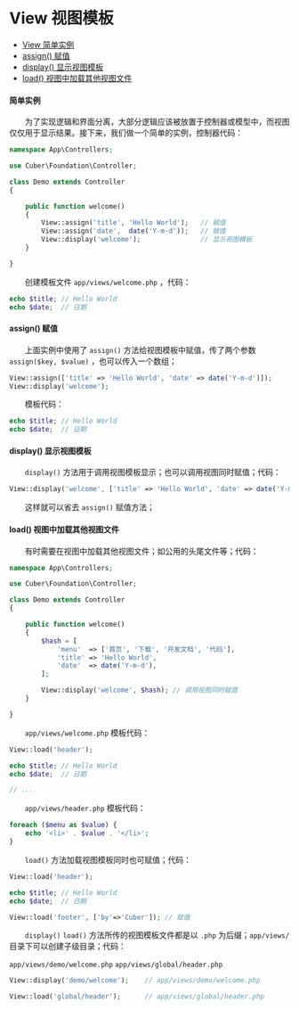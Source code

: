 # View 视图模板

- [View 简单实例](#view)
- [assign() 赋值](#assign)
- [display() 显示视图模板](#display)
- [load() 视图中加载其他视图文件](#load)

#### <a name="view">简单实例</a>

　　为了实现逻辑和界面分离，大部分逻辑应该被放置于控制器或模型中，而视图仅仅用于显示结果。接下来，我们做一个简单的实例，控制器代码：

```php
namespace App\Controllers;

use Cuber\Foundation\Controller;

class Demo extends Controller
{

    public function welcome()
    {
        View::assign('title', 'Hello World');   // 赋值
        View::assign('date',  date('Y-m-d'));   // 赋值
        View::display('welcome');               // 显示视图模板
    }

}
```

　　创建模板文件 `app/views/welcome.php` ，代码：

```php
echo $title; // Hello World
echo $date;  // 日期
```


#### <a name="assign">assign() 赋值</a>

　　上面实例中使用了 `assign()` 方法给视图模板中赋值，传了两个参数 `assign($key, $value)` ，也可以传入一个数组；

```php
View::assign(['title' => 'Hello World', 'date' => date('Y-m-d')]);
View::display('welcome');
```

　　模板代码：

```php
echo $title; // Hello World
echo $date;  // 日期
```


#### <a name="display">display() 显示视图模板</a>

　　`display()` 方法用于调用视图模板显示；也可以调用视图同时赋值；代码：

```php
View::display('welcome', ['title' => 'Hello World', 'date' => date('Y-m-d')]); // 调用视图同时赋值
```

　　这样就可以省去 `assign()` 赋值方法；


#### <a name="load">load() 视图中加载其他视图文件</a>

　　有时需要在视图中加载其他视图文件；如公用的头尾文件等；代码：

```php
namespace App\Controllers;

use Cuber\Foundation\Controller;

class Demo extends Controller
{

    public function welcome()
    {
        $hash = [
            'menu'  => ['首页', '下载', '开发文档', '代码'],
            'title' => 'Hello World',
            'date'  => date('Y-m-d'),
        ];

        View::display('welcome', $hash); // 调用视图同时赋值
    }

}
```

　　`app/views/welcome.php` 模板代码：

```php
View::load('header');

echo $title; // Hello World
echo $date;  // 日期

// ...
```

　　`app/views/header.php` 模板代码：

```php
foreach ($menu as $value) {
    echo '<li>' . $value . '</li>';
}
```

　　`load()` 方法加载视图模板同时也可赋值；代码：

```php
View::load('header');

echo $title; // Hello World
echo $date;  // 日期

View::load('footer', ['by'=>'Cuber']); // 赋值
```

　　`display()` `load()` 方法所传的视图模板文件都是以 `.php` 为后缀；`app/views/` 目录下可以创建子级目录；代码：

`app/views/demo/welcome.php`
`app/views/global/header.php`

```php
View::display('demo/welcome');    // app/views/demo/welcome.php

View::load('global/header');      // app/views/global/header.php
```
